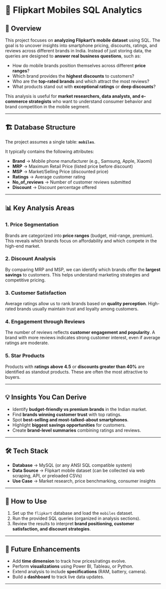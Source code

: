 # 📱 Flipkart Mobiles SQL Analytics

## 🔎 Overview

This project focuses on **analyzing Flipkart’s mobile dataset** using SQL. The goal is to uncover insights into smartphone pricing, discounts, ratings, and reviews across different brands in India. Instead of just storing data, the queries are designed to **answer real business questions**, such as:

* How do mobile brands position themselves across different **price ranges**?
* Which brand provides the **highest discounts** to customers?
* Who are the **top-rated brands** and which attract the most reviews?
* What products stand out with **exceptional ratings** or **deep discounts**?

This analysis is useful for **market researchers, data analysts, and e-commerce strategists** who want to understand consumer behavior and brand competition in the mobile segment.

---

## 🏗️ Database Structure

The project assumes a single table: **`mobiles`**.

It typically contains the following attributes:

* **Brand** → Mobile phone manufacturer (e.g., Samsung, Apple, Xiaomi)
* **MRP** → Maximum Retail Price (listed price before discount)
* **MSP** → Market/Selling Price (discounted price)
* **Ratings** → Average customer rating
* **No\_of\_reviews** → Number of customer reviews submitted
* **Discount** → Discount percentage offered

---

## 📊 Key Analysis Areas

### 1. **Price Segmentation**

Brands are categorized into **price ranges** (budget, mid-range, premium). This reveals which brands focus on affordability and which compete in the high-end market.

### 2. **Discount Analysis**

By comparing MRP and MSP, we can identify which brands offer the **largest savings** to customers. This helps understand marketing strategies and competitive pricing.

### 3. **Customer Satisfaction**

Average ratings allow us to rank brands based on **quality perception**. High-rated brands usually maintain trust and loyalty among customers.

### 4. **Engagement through Reviews**

The number of reviews reflects **customer engagement and popularity**. A brand with more reviews indicates strong customer interest, even if average ratings are moderate.

### 5. **Star Products**

Products with **ratings above 4.5** or **discounts greater than 40%** are identified as standout products. These are often the most attractive to buyers.

---

## 💡 Insights You Can Derive

* Identify **budget-friendly vs premium brands** in the Indian market.
* Find **brands winning customer trust** with top ratings.
* Spot **best-selling and most-talked-about smartphones**.
* Highlight **biggest savings opportunities** for customers.
* Create **brand-level summaries** combining ratings and reviews.

---

## 🛠️ Tech Stack

* **Database** → MySQL (or any ANSI SQL compatible system)
* **Data Source** → Flipkart mobile dataset (can be collected via web scraping, API, or preloaded CSVs)
* **Use Case** → Market research, price benchmarking, consumer insights

---

## 🚀 How to Use

1. Set up the `flipkart` database and load the `mobiles` dataset.
2. Run the provided SQL queries (organized in analysis sections).
3. Review the results to interpret **brand positioning, customer satisfaction, and discount strategies**.

---

## 📌 Future Enhancements

* Add **time dimension** to track how prices/ratings evolve.
* Perform **visualizations** using Power BI, Tableau, or Python.
* Extend analysis to include **specifications** (RAM, battery, camera).
* Build a **dashboard** to track live data updates.

---
